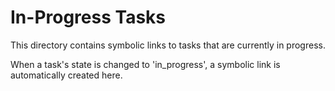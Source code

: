 # In-Progress Tasks

This directory contains symbolic links to tasks that are currently in progress.

When a task's state is changed to 'in_progress', a symbolic link is automatically created here.